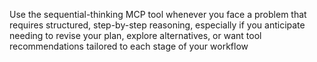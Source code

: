 Use the sequential-thinking MCP tool whenever you face a problem that requires structured, step-by-step reasoning, especially if you anticipate needing to revise your plan, explore alternatives, or want tool recommendations tailored to each stage of your workflow